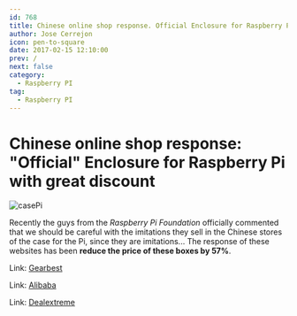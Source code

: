 ```yaml
---
id: 768
title: Chinese online shop response. Official Enclosure for Raspberry Pi with great discount
author: Jose Cerrejon
icon: pen-to-square
date: 2017-02-15 12:10:00
prev: /
next: false
category:
  - Raspberry PI
tag:
  - Raspberry PI
---
```


# Chinese online shop response: "Official" Enclosure for Raspberry Pi with great discount

![casePi](/images/2017/02/casePi.png)

Recently the guys from the *Raspberry Pi Foundation* officially commented that we should be careful with the imitations they sell in the Chinese stores of the case for the Pi, since they are imitations... The response of these websites has been **reduce the price of these boxes by 57%**.

Link: [Gearbest](http://www.gearbest.com/raspberry-pi/pp_391810.html?wid=21)

Link: [Alibaba](https://www.alibaba.com/product-detail/official-raspberry-pi-3-case-pi_60460460173.html)

Link: [Dealextreme](http://www.dx.com/es/p/raspberry-pi-abs-case-for-raspberry-pi-3-model-b-only-white-red-428359)